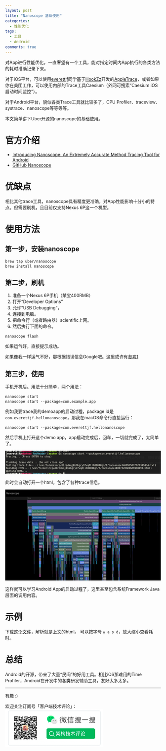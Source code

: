 ```yaml
---
layout: post
title: "Nanoscope 基础使用"
categories:
  - 性能优化
tags:
  - 工具
  - Android
comments: true
---
```


对App进行性能优化，一直奢望有一个工具，能对指定时间内App执行的各类方法的耗时准确记录下来。

对于iOS平台，可以使用[everettjf](https://everettjf.github.io)同学基于[HookZz](https://github.com/jmpews/HookZz)开发的[AppleTrace](https://github.com/everettjf/AppleTrace)，或者如果你在美团工作，可以使用内部的Trace工具Caesium（外网可搜索“Caesium iOS启动时间监控”）。

对于Android平台，貌似各类Trace工具就比较多了，CPU Profiler、traceview、systrace、nanoscope等等等等。


<!-- more -->

本文简单讲下Uber开源的nanoscope的基础使用。

# 官方介绍

- [Introducing Nanoscope: An Extremely Accurate Method Tracing Tool for Android](https://eng.uber.com/nanoscope/)
- [GitHub Nanoscope](https://github.com/uber/nanoscope)

# 优缺点

相比其他trace工具，nanoscope具有精度更准确，对App性能影响十分小的特点。但需要刷机，且目前仅支持Nexus 6P这一个机型。


# 使用方法

## 第一步，安装nanoscope

```
brew tap uber/nanoscope
brew install nanoscope
```

## 第二步，刷机

1. 准备一个Nexus 6P手机（某宝400RMB）
2. 打开“Developer Options”
3. 允许”USB Debugging“，
4. 连接到电脑。
5. 把命令行（或者路由器）scientific上网。
5. 然后执行下面的命令。

```
nanoscope flash
```

如果运气好，直接提示成功。

如果像我一样运气不好，那根据错误信息Google吧。这里或许有[参考1](https://android.stackexchange.com/questions/203173/flashing-nexus-5-factory-image-fails-on-writing-userdata)

## 第三步，使用

手机开机后。用法十分简单，两个用法：

```
nanoscope start
nanoscope start --package=com.example.app
```

例如我要trace我的demoapp的启动过程，package id是 `com.everettjf.hellonanoscope`，那我在macOS命令行直接运行：

```
nanoscope start --package=com.everettjf.hellonanoscope
```

然后手机上打开这个demo app，app启动完成后，回车，一切就完成了，太简单了。


![](/media/15536133178358.jpg)

此时会自动打开一个html，包含了各种trace信息。

![](/media/15536134370424.jpg)


这样就可以学习Android App的启动过程了，这里甚至包含系统Framework Java层面的调用内容。


# 示例

下载[这个文件](https://github.com/everettjf/Yolo/tree/master/BukuzaoArchive/android/nanoscope_sample_html.zip)，解析就是上文的html。
可以按字母 `w a s d`，放大缩小查看耗时。


# 总结

Android的开源，带来了大量“民间”的好用工具。相比iOS那难用的Time Profiler，Android在开发中的各类研发辅助工具，友好太多太多。

---

有趣 :)

欢迎关注订阅号「客户端技术评论」：
![](/images/fun.png)

